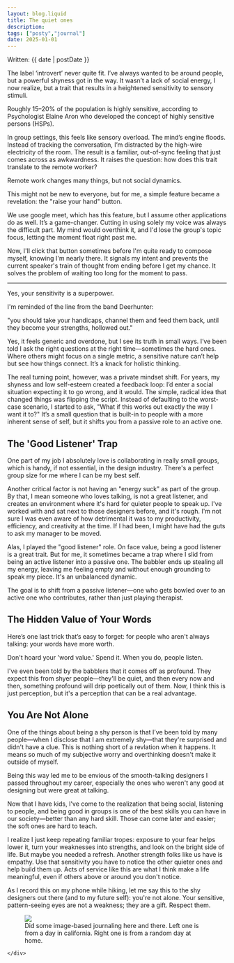 ```yaml
---
layout: blog.liquid
title: The quiet ones
description: 
tags: ["posty","journal"]
date: 2025-01-01
---
```


<section class="hero">
    <time class="meta-date" datetime="{{ date | postDate }}">Written: {{ date | postDate }}</time>




</section>

<section>
    <div class="content-inner"> 




The label ‘introvert’ never quite fit. I’ve always wanted to be around people, but a powerful shyness got in the way. It wasn’t a lack of social energy, I now realize, but a trait that results in a heightened sensitivity to sensory stimuli. 




Roughly 15–20% of the population is highly sensitive, according to Psychologist Elaine Aron who developed the concept of highly sensitive persons (HSPs). 

In group settings, this feels like sensory overload. The mind’s engine floods. Instead of tracking the conversation, I’m distracted by the high-wire electricity of the room. The result is a familiar, out-of-sync feeling that just comes across as awkwardness. It raises the question: how does this trait translate to the remote worker?

Remote work changes many things, but not social dynamics.  

This might not be new to everyone, but for me, a simple feature became a revelation: the "raise your hand" button.

We use google meet, which has this feature, but I assume other applications do as well. It’s a game-changer. Cutting in using solely my voice was always the difficult part. My mind would overthink it, and I'd lose the group's topic focus, letting the moment float right past me.

Now, I'll click that button sometimes before I'm quite ready to compose myself, knowing I'm nearly there. It signals my intent and prevents the current speaker's train of thought from ending before I get my chance. It solves the problem of waiting too long for the moment to pass.

<hr> 

Yes, your sensitivity is a superpower.

I'm reminded of the line from the band Deerhunter:

"you should take your handicaps, channel them and feed them back, until they become your strengths, hollowed out."

Yes, it feels generic and overdone, but I see its truth in small ways. I’ve been told I ask the right questions at the right time—sometimes the hard ones. Where others might focus on a single metric, a sensitive nature can’t help but see how things connect. It’s a knack for holistic thinking.

The real turning point, however, was a private mindset shift. For years, my shyness and low self-esteem created a feedback loop: I’d enter a social situation expecting it to go wrong, and it would. The simple, radical idea that changed things was flipping the script. Instead of defaulting to the worst-case scenario, I started to ask, "What if this works out exactly the way I want it to?" It’s a small question that is built-in to people with a more inherent sense of self, but it shifts you from a passive role to an active one. 


## The 'Good Listener' Trap

One part of my job I absolutely love is collaborating in really small groups, which is handy, if not essential, in the design industry. There's a perfect group size for me where I can be my best self.

Another critical factor is not having an "energy suck" as part of the group. By that, I mean someone who loves talking, is not a great listener, and creates an environment where it's hard for quieter people to speak up. I've worked with and sat next to those designers before, and it's rough. I'm not sure I was even aware of how detrimental it was to my productivity, efficiency, and creativity at the time. If I had been, I might have had the guts to ask my manager to be moved.

Alas, I played the "good listener" role. On face value, being a good listener is a great trait. But for me, it sometimes became a trap where I slid from being an active listener into a passive one. The babbler ends up stealing all my energy, leaving me feeling empty and without enough grounding to speak my piece. It's an unbalanced dynamic. 

The goal is to shift from a passive listener—one who gets bowled over to an active one who contributes, rather than just playing therapist.

## The Hidden Value of Your Words

Here’s one last trick that’s easy to forget: for people who aren't always talking: your words have more worth.

Don't hoard your 'word value.' Spend it. When you do, people listen. 

I've even been told by the babblers that it comes off as profound. They expect this from shyer people—they'll be quiet, and then every now and then, something profound will drip poetically out of them. Now, I think this is just perception, but it's a perception that can be a real advantage.

## You Are Not Alone

One of the things about being a shy person is that I’ve been told by many people—when I disclose that I am extremely shy—that they're surprised and didn't have a clue. This is nothing short of a revlation when it happens. It means so much of my subjective worry and overthinking doesn't make it outside of myself. 


Being this way led me to be envious of the smooth-talking designers I passed throughout my career, especially the ones who weren't any good at designing but were great at talking.

Now that I have kids, I've come to the realization that being social, listening to people, and being good in groups is one of the best skills you can have in our society—better than any hard skill. Those can come later and easier; the soft ones are hard to teach.

I realize I just keep repeating familiar tropes: exposure to your fear helps lower it, turn your weaknesses into strengths, and look on the bright side of life. But maybe you needed a refresh. Another strength folks like us have is empathy. Use that sensitivity you have to notice the other quieter ones and help build them up. Acts of service like this are what I think make a life meaningful, even if others above or around you don't notice.

As I record this on my phone while hiking, let me say this to the shy designers out there (and to my future self): you're not alone. Your sensitive, pattern-seeing eyes are not a weakness; they are a gift. Respect them.


<figure>
    <picture class="full">
        <source srcset="img/drawings.webp" type="image/webp">
        <source srcset="img/drawings.png" type="image/png">
        <img src="img/drawings.png">
    </picture>
    <figcaption>Did some image-based journaling here and there. Left one is from a day in california. Right one is from a random day at home.</figcaption>
</figure> 


	</div>
</section>